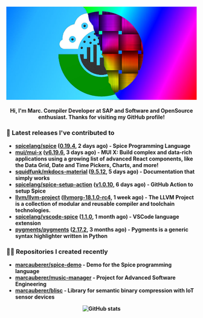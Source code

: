 <p align="center">
	<img src="https://raw.githubusercontent.com/marcauberer/marcauberer/master/images/frontpage-image.jpg">
	<br><br>
	<b>Hi, I'm Marc. Compiler Developer at SAP and Software and OpenSource enthusiast. Thanks for visiting my GitHub profile!
</p>

### 🚀 Latest releases I've contributed to


- [spicelang/spice](https://github.com/spicelang/spice) ([0.19.4](https://github.com/spicelang/spice/releases/tag/0.19.4), 2 days ago) - Spice Programming Language
- [mui/mui-x](https://github.com/mui/mui-x) ([v6.19.6](https://github.com/mui/mui-x/releases/tag/v6.19.6), 3 days ago) - MUI X: Build complex and data-rich applications using a growing list of advanced React components, like the Data Grid, Date and Time Pickers, Charts, and more!
- [squidfunk/mkdocs-material](https://github.com/squidfunk/mkdocs-material) ([9.5.12](https://github.com/squidfunk/mkdocs-material/releases/tag/9.5.12), 5 days ago) - Documentation that simply works
- [spicelang/spice-setup-action](https://github.com/spicelang/spice-setup-action) ([v1.0.10](https://github.com/spicelang/spice-setup-action/releases/tag/v1.0.10), 6 days ago) - GitHub Action to setup Spice 
- [llvm/llvm-project](https://github.com/llvm/llvm-project) ([llvmorg-18.1.0-rc4](https://github.com/llvm/llvm-project/releases/tag/llvmorg-18.1.0-rc4), 1 week ago) - The LLVM Project is a collection of modular and reusable compiler and toolchain technologies.
- [spicelang/vscode-spice](https://github.com/spicelang/vscode-spice) ([1.1.0](https://github.com/spicelang/vscode-spice/releases/tag/1.1.0), 1 month ago) - VSCode language extension
- [pygments/pygments](https://github.com/pygments/pygments) ([2.17.2](https://github.com/pygments/pygments/releases/tag/2.17.2), 3 months ago) - Pygments is a generic syntax highlighter written in Python

### 👨‍💻 Repositories I created recently
- [marcauberer/spice-demo](https://github.com/marcauberer/spice-demo) - Demo for the Spice programming language
- [marcauberer/music-manager](https://github.com/marcauberer/music-manager) - Project for Advanced Software Engineering
- [marcauberer/blisc](https://github.com/marcauberer/blisc) - Library for semantic binary compression with IoT sensor devices

<p align="center">
	<img src="https://github-readme-stats.vercel.app/api?username=marcauberer&show_icons=true&theme=dark" alt="GitHub stats">
</p>
